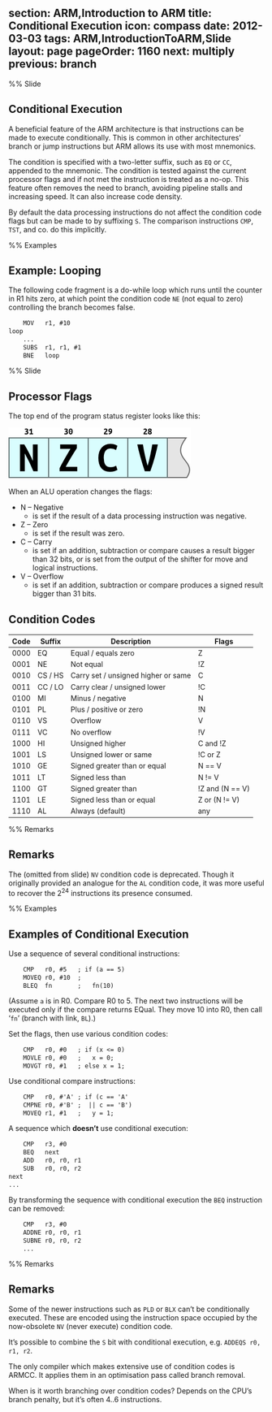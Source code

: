 section: ARM,Introduction to ARM
title: Conditional Execution
icon: compass
date: 2012-03-03
tags: ARM,IntroductionToARM,Slide
layout: page
pageOrder: 1160
next: multiply
previous: branch
----

%% Slide
  
## Conditional Execution

A beneficial feature of the ARM architecture is that instructions can be made to execute conditionally. This is common in other architectures’ branch or jump instructions but ARM allows its use with most mnemonics.

The condition is specified with a two-letter suffix, such as `EQ` or `CC`, appended to the mnemonic. The condition is tested against the current processor flags and if not met the instruction is treated as a no-op. This feature often removes the need to branch, avoiding pipeline stalls and increasing speed. It can also increase code density.

By default the data processing instructions do not affect the condition code flags but can be made to by suffixing `S`. The comparison instructions `CMP`, `TST`, and co. do this implicitly.

%% Examples
  
## Example: Looping

The following code fragment is a do-while loop which runs until the counter in R1 hits zero, at which point the condition code `NE` (not equal to zero) controlling the branch becomes false.

``` arm
	MOV   r1, #10
loop
	...
	SUBS  r1, r1, #1
	BNE   loop
```
  

%% Slide
  
## Processor Flags

The top end of the program status register looks like this:

<img alt="Flags diagram showing N, Z, C and V flag bits." src="img/dia/nzcv.png" srcset="img/dia/nzcv@2x.png 2x, img/dia/nzcv@3x.png 3x">

When an ALU operation changes the flags:

* N – Negative
  * is set if the result of a data processing instruction was negative.
* Z – Zero
  * is set if the result was zero.
* C – Carry
  * is set if an addition, subtraction or compare causes a result bigger than 32 bits, or is set from the output of the shifter for move and logical instructions.
* V – Overflow
  * is set if an addition, subtraction or compare produces a signed result bigger than 31 bits.

## Condition Codes

Code | Suffix  | Description                         | Flags
-----|---------|-------------------------------------|-------
0000 | EQ      | Equal / equals zero                 | Z
0001 | NE      | Not equal                           | !Z
0010 | CS / HS | Carry set / unsigned higher or same | C
0011 | CC / LO | Carry clear / unsigned lower        | !C
0100 | MI      | Minus / negative                    | N
0101 | PL      | Plus / positive or zero             | !N
0110 | VS      | Overflow                            | V
0111 | VC      | No overflow                         | !V
1000 | HI      | Unsigned higher                     | C and !Z
1001 | LS      | Unsigned lower or same              | !C or Z
1010 | GE      | Signed greater than or equal        | N == V
1011 | LT      | Signed less than                    | N != V
1100 | GT      | Signed greater than                 | !Z and (N == V)
1101 | LE      | Signed less than or equal           | Z or (N != V)
1110 | AL      | Always (default)                    | any
  
%% Remarks
  
## Remarks

The (omitted from slide) `NV` condition code is deprecated. Though it originally provided an analogue for the `AL` condition code, it was more useful to recover the 2<sup>24</sup> instructions its presence consumed.

%% Examples
  
## Examples of Conditional Execution

Use a sequence of several conditional instructions:

``` arm
    CMP   r0, #5   ; if (a == 5)
    MOVEQ r0, #10  ;
    BLEQ  fn       ;   fn(10)
```

(Assume `a` is in R0. Compare R0 to 5. The next two instructions will be
executed only if the compare returns EQual. They move 10 into R0, then call
‘`fn`’ (branch with link, `BL`).)

Set the flags, then use various condition codes:

``` arm
    CMP   r0, #0   ; if (x <= 0)
    MOVLE r0, #0   ;   x = 0;
    MOVGT r0, #1   ; else x = 1;
```

Use conditional compare instructions:

``` arm
    CMP   r0, #'A' ; if (c == 'A'
    CMPNE r0, #'B' ;  || c == 'B')
    MOVEQ r1, #1   ;   y = 1;
```

A sequence which **doesn’t** use conditional execution:

``` arm
    CMP   r3, #0
    BEQ   next
    ADD   r0, r0, r1
    SUB   r0, r0, r2
next
...
```

By transforming the sequence with conditional execution the `BEQ` instruction can be
removed:

``` arm
    CMP   r3, #0
    ADDNE r0, r0, r1
    SUBNE r0, r0, r2
    ...
```

%% Remarks
  
## Remarks

Some of the newer instructions such as `PLD` or `BLX` can’t be conditionally executed. These are encoded using the instruction space occupied by the now-obsolete `NV` (never execute) condition code.

It’s possible to combine the `S` bit with conditional execution, e.g. `ADDEQS r0, r1, r2`.

The only compiler which makes extensive use of condition codes is ARMCC. It applies them in an optimisation pass called branch removal.

When is it worth branching over condition codes? Depends on the CPU’s branch penalty, but it’s often 4..6 instructions.
